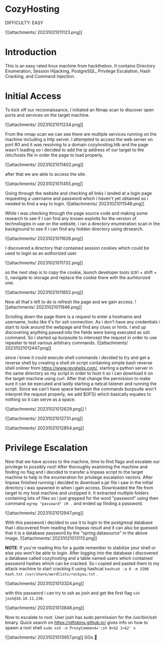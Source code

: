 # CozyHosting 

DIFFICULTY: EASY 

![[attachments/ 20231021011123.png]]
# Introduction 

This is an easy rated linux machine from hackthebox. It contains Directory Enumeration, Session Hijacking, PostgreSQL, Privilege Escalation, Hash Cracking, and Command Injection. 
# Initial Access 

To kick off our reconnaissance, I initiated an Nmap scan to discover open ports and services on the target machine. 

![[attachments/ 20231021011234.png]]

From the nmap scan we can see there are multiple services running on the machine including a http server. I attempted to access the web server on port 80 and it was resolving to a domain cozyhosting.htb and the page wasn't loading so i decided to add the ip address of our target to the /etc/hosts file in order the page to load properly. 

![[attachments/ 20231021011402.png]] 

after that we are able to access the site. 

![[attachments/ 20231021011455.png]] 

Going through the website and checking all links i landed at a login page requesting a username and password which i haven't yet obtained so i needed to find a way to login. 
![[attachments/ 20231021011548.png]]

 While i was checking through the page source code and making some research to see if i can find any known exploits for the version of technologies in use on the website, i ran a directory enumeration scan in the background to see if i can find any hidden directory using dirsearch. 
 
![[attachments/ 20231021011626.png]]

 I discovered a directory that contained session cookies which could be used to login as an authorized user. 
 
![[attachments/ 20231021011732.png]] 

so the next step is to copy the cookie, launch developer tools (ctrl + shift + i), navigate to storage and replace the cookie there with the aurhtorized one. 

![[attachments/ 20231021011852.png]]

 Now all that's left to do is refresh the page and we gain access. 
 ![[attachments/ 20231021011946.png]]
 
 Scrolling down the page there is a request to enter a hostname and username, looks like it's for ssh connection. As i don't have any credentials i start to look around the webpage and find any clues or hints. I end up discovering anything passed into the fields were being executed as ssh command. So i started up burpsuite to intercept the request in order to use repeater to test various arbitrary commands. 
 ![[attachments/ 20231021012447.png]]
 
 since i knew it could execute shell commands i decided to try and get a reverse shell by creating a shell.sh script containing simple bash reverse shell onliner from https://www.revshells.com/, starting a python server in the same directory as my script in order to host it so i can download it on the target machine using curl. After that change the permission to make sure it can be executed and lastly starting a netcat listener and running the script. Since we can't have space between the commands burpsuite won't interpret the request properly, we add ${IFS} which basically equates to nothing so it can serve as a space. 
 
![[attachments/ 20231021012629.png]] !

![[attachments/ 20231021012731.png]]

 ![[attachments/ 20231021012854.png]]
# Privilege Escalation 

Now that we have access to the machine, time to find flags and escalate our privilege to possibly root! After thoroughly examining the machine and finding no flag and i decided to transfer a linpeas script to the target machine to help in the enumeration for privilege escalation vectors. After linpeas finished running i decided to download a jar file i saw in the initial directory i was spawned in when i gain access. Downloaded the file from target to my host machine and unzipped it. It extracted multiple folders containing lots of files so i just grepped for the word "password" using then command `egrep "passowrd" iR .` and ended up finding a password. 

 ![[attachments/ 20231021012947.png]]
 
 With this password i decided to use it to login to the postgresql database that i discovered from reading the linpeas result and it can also be guessed that it is a database password by the "spring.datasource" in the above image. 
 ![[attachments/ 20231021013113.png]]

 **NOTE**: If you're reading this for a guide remember to stabilize your shell or else you won't be able to login. After logging into the database i discovered a database called cozyhosting and a table named users which contained password hashes which can be cracked. So i copied and pasted them to my attack machine to start cracking it using hashcat `hashcat -a 0 -m 3200 hash.txt /usr/share/wordlists/rockyou.txt` . 
 
![[attachments/ 20231021013324.png]] 

with this password i can try to ssh as josh and get the first flag `ssh josh@10.10.11.230`. 
 
![[attachments/ 20231021013846.png]] 

Now to escalate to root. User josh has sudo permission for the /usr/bin/ssh binary. Quick search on https://gtfobins.github.io/ gives info on how to spawn a root shell `sudo ssh -o ProxyCommand=';sh 0<&2 1>&2' x` 

![[attachments/ 20231021013957.png]] 
GGs 🤝